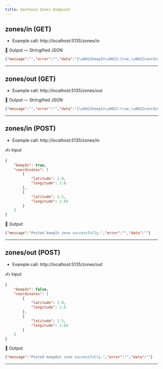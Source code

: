 ```yaml
---
title: Geofence Zones Endpoint
---
```

## zones/in (GET)

- Example call: http://localhost:5135/zones/in

<aside>
🤖 Output — Stringified JSON

</aside>

```json
{"message":"","error":"","data":"{\u0022keepIn\u0022:true,\u0022coordinates\u0022:[{\u0022latitude\u0022:1,\u0022longitude\u0022:2},{\u0022latitude\u0022:2.5,\u0022longitude\u0022:1.69}]}"}
```

---

## zones/out (GET)

- Example call: http://localhost:5135/zones/out

<aside>
🤖 Output — Stringified JSON

</aside>

```json
{"message":"","error":"","data":"{\u0022keepIn\u0022:true,\u0022coordinates\u0022:[{\u0022latitude\u0022:2,\u0022longitude\u0022:2},{\u0022latitude\u0022:2.5,\u0022longitude\u0022:1.69}]}"}
```

---

## zones/in (POST)

- Example call: http://localhost:5135/zones/in

<aside>
✍️ Input

</aside>

```json
{
    "keepIn": true,
	"coordinates": [
		{
			"latitude": 1.0,
			"longitude": 2.0
		},
		{
			"latitude": 2.5,
			"longitude": 1.69
		}
	]
}
```

<aside>
🤖 Output

</aside>

```json
{"message":"Posted keepIn zone successfully.","error":"","data":""}
```

---

## zones/out (POST)

- Example call: http://localhost:5135/zones/out

<aside>
✍️ Input

</aside>

```json
{
    "keepIn": false,
	"coordinates": [
		{
			"latitude": 2.0,
			"longitude": 2.0
		},
		{
			"latitude": 2.5,
			"longitude": 1.69
		}
	]
}
```

<aside>
🤖 Output

</aside>

```json
{"message":"Posted keepOut zone successfully.","error":"","data":""}
```

---